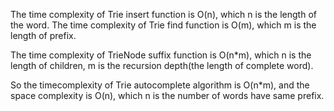   The time complexity of Trie insert function is O(n), which n is the length of the word. The time complexity of Trie find function is O(m), which m is the length of prefix.

  The time complexity of TrieNode suffix function is O(n*m), which n is the length of children, m is the recursion depth(the length of complete word).

  So the timecomplexity of Trie autocomplete algorithm is O(n*m), and the space complexity is O(n), which n is the number of words have same prefix.
